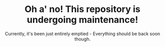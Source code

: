 <div align=center><h1>Oh a' no! This repository is undergoing maintenance!</h1>
Currently, it's been just entirely emptied - Everything should be back soon though.</div>
